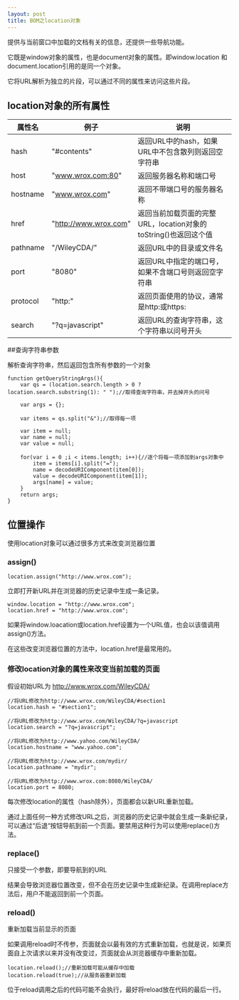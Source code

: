 ```yaml
---
layout: post
title: BOM之location对象
---
```

提供与当前窗口中加载的文档有关的信息，还提供一些导航功能。

它既是window对象的属性，也是document对象的属性。即window.location 和document.location引用的是同一个对象。

它将URL解析为独立的片段，可以通过不同的属性来访问这些片段。

## location对象的所有属性

| 属性名 | 例子 |说明|
|--------|-----|---|
|hash|"#contents"|返回URL中的hash，如果URL中不包含散列则返回空字符串  |
| host       |"www.wrox.com:80"| 返回服务器名称和端口号    |
|    hostname    |   "www.wrox.com"     |返回不带端口号的服务器名称|
|href|"http://www.wrox.com"|返回当前加载页面的完整URL，location对象的toString()也返回这个值|
|pathname|"/WileyCDA/"|返回URL中的目录或文件名|
|port|"8080"|返回URL中指定的端口号，如果不含端口号则返回空字符串|
|protocol|"http:"|返回页面使用的协议，通常是http:或https:|
|search|"?q=javascript"|返回URL的查询字符串，这个字符串以问号开头|

##查询字符串参数

解析查询字符串，然后返回包含所有参数的一个对象

    function getQueryStringArgs(){
        var qs = (location.search.length > 0 ? location.search.substring(1): " ");//取得查询字符串，并去掉开头的问号

        var args = {};

        var items = qs.split("&");//取得每一项

        var item = null;
        var name = null;
        var value = null;

        for(var i = 0 ;i < items.length; i++){//逐个将每一项添加到args对象中
            item = items[i].split("=");
            name = decodeURIComponent(item[0]);
            value = decodeURIComponent(item[1]);
            args[name] = value;
        }
        return args;
    }

## 位置操作

使用location对象可以通过很多方式来改变浏览器位置

### assign()

	location.assign("http://www.wrox.com");

立即打开新URL并在浏览器的历史记录中生成一条记录。

    window.location = "http://www.wrox.com";
    location.href = "http://www.wrox.com";
    
如果将window.loacation或location.href设置为一个URL值，也会以该值调用assign()方法。

在这些改变浏览器位置的方法中，location.href是最常用的。

### 修改location对象的属性来改变当前加载的页面
假设初始URL为 http://www.wrox.com/WileyCDA/

    //将URL修改为http://www.wrox.com/WileyCDA/#section1
    location.hash = "#section1";

    //将URL修改为http://www.wrox.com/WileyCDA/?q=javascript
    location.search = "?q=javascript";

    //将URL修改为http://www.yahoo.com/WileyCDA/
    location.hostname = "www.yahoo.com";

    //将URL修改为http://www.wrox.com/mydir/
    location.pathname = "mydir";

    //将URL修改为http://www.wrox.com:8080/WileyCDA/
    location.port = 8080;
    
每次修改location的属性（hash除外），页面都会以新URL重新加载。

通过上面任何一种方式修改URL之后，浏览器的历史记录中就会生成一条新纪录，可以通过“后退“按钮导航到前一个页面。要禁用这种行为可以使用replace()方法。

### replace()
只接受一个参数，即要导航到的URL

结果会导致浏览器位置改变，但不会在历史记录中生成新纪录。在调用replace方法后，用户不能返回到前一个页面。

### reload()

重新加载当前显示的页面

如果调用reload时不传参，页面就会以最有效的方式重新加载，也就是说，如果页面自上次请求以来并没有改变过，页面就会从浏览器缓存中重新加载。

    location.reload();//重新加载可能从缓存中加载
    location.reload(true);//从服务器重新加载
    
位于reload调用之后的代码可能不会执行，最好将reload放在代码的最后一行。

